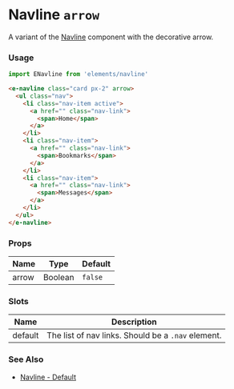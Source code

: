 # Navline `arrow`

A variant of the [Navline](/?selectedKind=Components/Navline&selectedStory=Default) component with the decorative arrow.

<!-- STORY -->

### Usage

```js
import ENavline from 'elements/navline'
```
```html
<e-navline class="card px-2" arrow>
  <ul class="nav">
    <li class="nav-item active">
      <a href="" class="nav-link">
        <span>Home</span>
      </a>
    </li>
    <li class="nav-item">
      <a href="" class="nav-link">
        <span>Bookmarks</span>
      </a>
    </li>
    <li class="nav-item">
      <a href="" class="nav-link">
        <span>Messages</span>
      </a>
    </li>
  </ul>
</e-navline>
```

### Props

| Name  | Type    | Default |
|-------|---------|---------|
| arrow | Boolean | `false` |

### Slots

| Name    | Description |
|---------|-------------|
| default | The list of nav links. Should be a `.nav` element. |

### See Also
- [Navline - Default](/?selectedKind=Components/Navline&selectedStory=Default)
